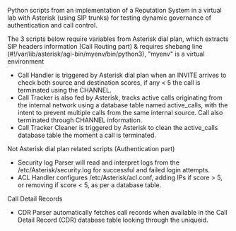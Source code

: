 Python scripts from an implementation of a Reputation System in a virtual lab with Asterisk (using SIP trunks) for testing dynamic governance of authentication and call control. 

The 3 scripts below require variables from Asterisk dial plan, which extracts SIP headers information (Call Routing part) & requires shebang line (#!/var/lib/asterisk/agi-bin/myenv/bin/python3), "myenv" is a virtual environment
- Call Handler is triggered by Asterisk dial plan when an INVITE arrives to check both source and destination scores, if any < 5 the call is terminated using the CHANNEL.
- Call Tracker is also fed by Asterisk, tracks active calls originating from the internal network using a database table named active_calls, with the intent to prevent multiple calls from the same internal source. Call also terminated through CHANNEL information.
- Call Tracker Cleaner is triggered by Asterisk to clean the active_calls database table the moment a call is terminated.

Not Asterisk dial plan related scripts (Authentication part)
- Security log Parser will read and interpret logs from the /etc/Asterisk/security.log for successful and failed login attempts.
- ACL Handler configures /etc/Asterisk/acl.conf, adding IPs if score > 5, or removing if score < 5, as per a database table.

Call Detail Records 
- CDR Parser automatically fetches call records when available in the Call Detail Record (CDR) database table looking through the uniqueid.
